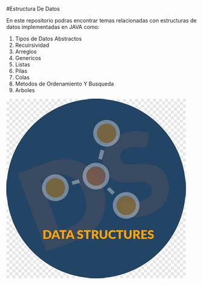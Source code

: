 #Estructura De Datos

En este repositorio podras encontrar temas relacionadas con estructuras de datos  implementadas en JAVA como:

1. Tipos de Datos Abstractos
2. Recuirsividad
3. Arreglos
4. Genericos
5. Listas
6. Pilas 
7. Colas 
8. Metodos de Ordenamiento Y Busqueda
9. Arboles

![Estructura de Datos](./img/OIP.jpeg)


 